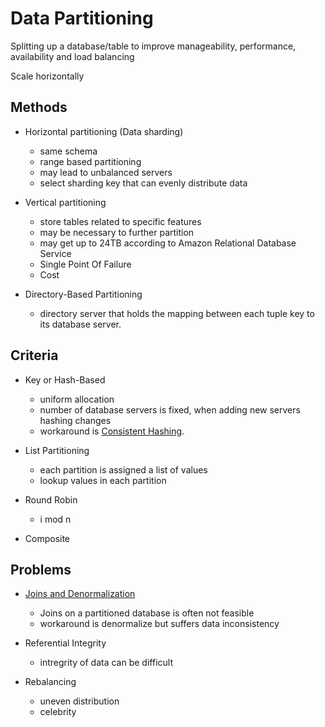 # Data Partitioning

Splitting up a database/table to improve manageability, performance, availability and load balancing

Scale horizontally

## Methods

-   Horizontal partitioning (Data sharding)
    -   same schema
    -   range based partitioning
    -   may lead to unbalanced servers
    -   select sharding key that can evenly distribute data

-   Vertical partitioning
    -   store tables related to specific features
    -   may be necessary to further partition
    -   may get up to 24TB according to Amazon Relational Database Service
    -   Single Point Of Failure
    -   Cost

-   Directory-Based Partitioning
    -   directory server that holds the mapping between each tuple key to its database server.

## Criteria

-   Key or Hash-Based
    -   uniform allocation
    -   number of database servers is fixed, when adding new servers hashing changes
    -   workaround is [Consistent Hashing](./consistent.md).

-   List Partitioning
    -   each partition is assigned a list of values
    -   lookup values in each partition

-   Round Robin
    -    i mod n

-   Composite

## Problems

-   [Joins and Denormalization](./sql.md#scaling-relational-database)
    -   Joins on a partitioned database is often not feasible
    -   workaround is denormalize but suffers data inconsistency

-   Referential Integrity
    -   intregrity of data can be difficult

-   Rebalancing
    -   uneven distribution
    -   celebrity
